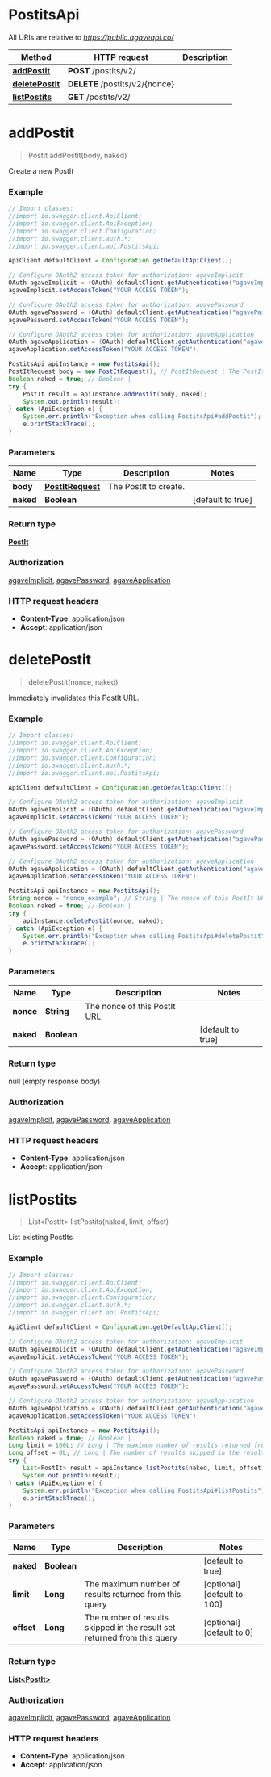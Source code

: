 # PostitsApi

All URIs are relative to *https://public.agaveapi.co/*

Method | HTTP request | Description
------------- | ------------- | -------------
[**addPostit**](PostitsApi.md#addPostit) | **POST** /postits/v2/ | 
[**deletePostit**](PostitsApi.md#deletePostit) | **DELETE** /postits/v2/{nonce} | 
[**listPostits**](PostitsApi.md#listPostits) | **GET** /postits/v2/ | 


<a name="addPostit"></a>
# **addPostit**
> PostIt addPostit(body, naked)



Create a new PostIt

### Example
```java
// Import classes:
//import io.swagger.client.ApiClient;
//import io.swagger.client.ApiException;
//import io.swagger.client.Configuration;
//import io.swagger.client.auth.*;
//import io.swagger.client.api.PostitsApi;

ApiClient defaultClient = Configuration.getDefaultApiClient();

// Configure OAuth2 access token for authorization: agaveImplicit
OAuth agaveImplicit = (OAuth) defaultClient.getAuthentication("agaveImplicit");
agaveImplicit.setAccessToken("YOUR ACCESS TOKEN");

// Configure OAuth2 access token for authorization: agavePassword
OAuth agavePassword = (OAuth) defaultClient.getAuthentication("agavePassword");
agavePassword.setAccessToken("YOUR ACCESS TOKEN");

// Configure OAuth2 access token for authorization: agaveApplication
OAuth agaveApplication = (OAuth) defaultClient.getAuthentication("agaveApplication");
agaveApplication.setAccessToken("YOUR ACCESS TOKEN");

PostitsApi apiInstance = new PostitsApi();
PostItRequest body = new PostItRequest(); // PostItRequest | The PostIt to create.
Boolean naked = true; // Boolean | 
try {
    PostIt result = apiInstance.addPostit(body, naked);
    System.out.println(result);
} catch (ApiException e) {
    System.err.println("Exception when calling PostitsApi#addPostit");
    e.printStackTrace();
}
```

### Parameters

Name | Type | Description  | Notes
------------- | ------------- | ------------- | -------------
 **body** | [**PostItRequest**](PostItRequest.md)| The PostIt to create. |
 **naked** | **Boolean**|  | [default to true]

### Return type

[**PostIt**](PostIt.md)

### Authorization

[agaveImplicit](../README.md#agaveImplicit), [agavePassword](../README.md#agavePassword), [agaveApplication](../README.md#agaveApplication)

### HTTP request headers

 - **Content-Type**: application/json
 - **Accept**: application/json

<a name="deletePostit"></a>
# **deletePostit**
> deletePostit(nonce, naked)



Immediately invalidates this PostIt URL.

### Example
```java
// Import classes:
//import io.swagger.client.ApiClient;
//import io.swagger.client.ApiException;
//import io.swagger.client.Configuration;
//import io.swagger.client.auth.*;
//import io.swagger.client.api.PostitsApi;

ApiClient defaultClient = Configuration.getDefaultApiClient();

// Configure OAuth2 access token for authorization: agaveImplicit
OAuth agaveImplicit = (OAuth) defaultClient.getAuthentication("agaveImplicit");
agaveImplicit.setAccessToken("YOUR ACCESS TOKEN");

// Configure OAuth2 access token for authorization: agavePassword
OAuth agavePassword = (OAuth) defaultClient.getAuthentication("agavePassword");
agavePassword.setAccessToken("YOUR ACCESS TOKEN");

// Configure OAuth2 access token for authorization: agaveApplication
OAuth agaveApplication = (OAuth) defaultClient.getAuthentication("agaveApplication");
agaveApplication.setAccessToken("YOUR ACCESS TOKEN");

PostitsApi apiInstance = new PostitsApi();
String nonce = "nonce_example"; // String | The nonce of this PostIt URL
Boolean naked = true; // Boolean | 
try {
    apiInstance.deletePostit(nonce, naked);
} catch (ApiException e) {
    System.err.println("Exception when calling PostitsApi#deletePostit");
    e.printStackTrace();
}
```

### Parameters

Name | Type | Description  | Notes
------------- | ------------- | ------------- | -------------
 **nonce** | **String**| The nonce of this PostIt URL |
 **naked** | **Boolean**|  | [default to true]

### Return type

null (empty response body)

### Authorization

[agaveImplicit](../README.md#agaveImplicit), [agavePassword](../README.md#agavePassword), [agaveApplication](../README.md#agaveApplication)

### HTTP request headers

 - **Content-Type**: application/json
 - **Accept**: application/json

<a name="listPostits"></a>
# **listPostits**
> List&lt;PostIt&gt; listPostits(naked, limit, offset)



List existing PostIts

### Example
```java
// Import classes:
//import io.swagger.client.ApiClient;
//import io.swagger.client.ApiException;
//import io.swagger.client.Configuration;
//import io.swagger.client.auth.*;
//import io.swagger.client.api.PostitsApi;

ApiClient defaultClient = Configuration.getDefaultApiClient();

// Configure OAuth2 access token for authorization: agaveImplicit
OAuth agaveImplicit = (OAuth) defaultClient.getAuthentication("agaveImplicit");
agaveImplicit.setAccessToken("YOUR ACCESS TOKEN");

// Configure OAuth2 access token for authorization: agavePassword
OAuth agavePassword = (OAuth) defaultClient.getAuthentication("agavePassword");
agavePassword.setAccessToken("YOUR ACCESS TOKEN");

// Configure OAuth2 access token for authorization: agaveApplication
OAuth agaveApplication = (OAuth) defaultClient.getAuthentication("agaveApplication");
agaveApplication.setAccessToken("YOUR ACCESS TOKEN");

PostitsApi apiInstance = new PostitsApi();
Boolean naked = true; // Boolean | 
Long limit = 100L; // Long | The maximum number of results returned from this query
Long offset = 0L; // Long | The number of results skipped in the result set returned from this query
try {
    List<PostIt> result = apiInstance.listPostits(naked, limit, offset);
    System.out.println(result);
} catch (ApiException e) {
    System.err.println("Exception when calling PostitsApi#listPostits");
    e.printStackTrace();
}
```

### Parameters

Name | Type | Description  | Notes
------------- | ------------- | ------------- | -------------
 **naked** | **Boolean**|  | [default to true]
 **limit** | **Long**| The maximum number of results returned from this query | [optional] [default to 100]
 **offset** | **Long**| The number of results skipped in the result set returned from this query | [optional] [default to 0]

### Return type

[**List&lt;PostIt&gt;**](PostIt.md)

### Authorization

[agaveImplicit](../README.md#agaveImplicit), [agavePassword](../README.md#agavePassword), [agaveApplication](../README.md#agaveApplication)

### HTTP request headers

 - **Content-Type**: application/json
 - **Accept**: application/json

